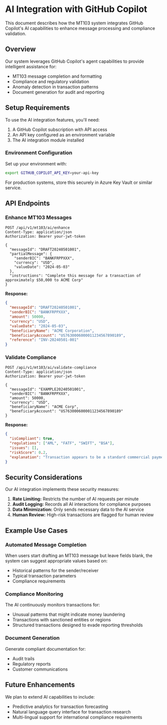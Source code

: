 # AI Integration with GitHub Copilot

This document describes how the MT103 system integrates GitHub Copilot's AI capabilities to enhance message processing and compliance validation.

## Overview

Our system leverages GitHub Copilot's agent capabilities to provide intelligent assistance for:

- MT103 message completion and formatting
- Compliance and regulatory validation
- Anomaly detection in transaction patterns
- Document generation for audit and reporting

## Setup Requirements

To use the AI integration features, you'll need:

1. A GitHub Copilot subscription with API access
2. An API key configured as an environment variable
3. The AI integration module installed

### Environment Configuration

Set up your environment with:

```bash
export GITHUB_COPILOT_API_KEY=your-api-key
```

For production systems, store this securely in Azure Key Vault or similar service.

## API Endpoints

### Enhance MT103 Messages

```http
POST /api/v1/mt103/ai/enhance
Content-Type: application/json
Authorization: Bearer your-jwt-token

{
  "messageId": "DRAFT20240501001",
  "partialMessage": {
    "senderBIC": "BANKFRPPXXX",
    "currency": "USD",
    "valueDate": "2024-05-03"
  },
  "instructions": "Complete this message for a transaction of approximately $50,000 to ACME Corp"
}
```

**Response:**

```json
{
  "messageId": "DRAFT20240501001",
  "senderBIC": "BANKFRPPXXX",
  "amount": 50000,
  "currency": "USD",
  "valueDate": "2024-05-03",
  "beneficiaryName": "ACME Corporation",
  "beneficiaryAccount": "US7630006000011234567890189",
  "reference": "INV-20240501-001"
}
```

### Validate Compliance

```http
POST /api/v1/mt103/ai/validate-compliance
Content-Type: application/json
Authorization: Bearer your-jwt-token

{
  "messageId": "EXAMPLE20240501001",
  "senderBIC": "BANKFRPPXXX",
  "amount": 50000,
  "currency": "USD",
  "beneficiaryName": "ACME Corp",
  "beneficiaryAccount": "US7630006000011234567890189"
}
```

**Response:**

```json
{
  "isCompliant": true,
  "regulations": ["AML", "FATF", "SWIFT", "BSA"],
  "issues": [],
  "riskScore": 0.2,
  "explanation": "Transaction appears to be a standard commercial payment with known entities and within normal parameters."
}
```

## Security Considerations

Our AI integration implements these security measures:

1. **Rate Limiting:** Restricts the number of AI requests per minute
2. **Audit Logging:** Records all AI interactions for compliance purposes
3. **Data Minimization:** Only sends necessary data to the AI service
4. **Human Review:** High-risk transactions are flagged for human review

## Example Use Cases

### Automated Message Completion

When users start drafting an MT103 message but leave fields blank, the system can suggest appropriate values based on:

- Historical patterns for the sender/receiver
- Typical transaction parameters
- Compliance requirements

### Compliance Monitoring

The AI continuously monitors transactions for:

- Unusual patterns that might indicate money laundering
- Transactions with sanctioned entities or regions
- Structured transactions designed to evade reporting thresholds

### Document Generation

Generate compliant documentation for:

- Audit trails
- Regulatory reports
- Customer communications

## Future Enhancements

We plan to extend AI capabilities to include:

- Predictive analytics for transaction forecasting
- Natural language query interface for transaction research
- Multi-lingual support for international compliance requirements
